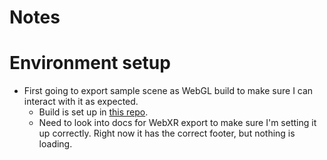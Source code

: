 # Notes

# Environment setup
- First going to export sample scene as WebGL build to make sure I can interact with it as expected.
    - Build is set up in [this repo](https://aleiadevore.github.io/Web_VR_Build/).
    - Need to look into docs for WebXR export to make sure I'm setting it up correctly. Right now it has the correct footer, but nothing is loading.